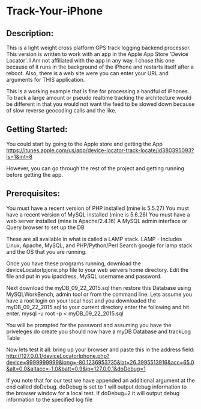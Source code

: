 # Track-Your-iPhone
## Description: 
This is a light weight cross platform GPS track logging backend processor.
This version is written to work with an app in the Apple App Store 'Device Locator'. I
Am not affiliated with the app in any way. I chose this one because of it runs in the background
of the iPhone and restarts itself after a reboot. Also, there is a web site were you can
enter your URL and arguments for THIS application. 

This is a working example that is fine for processing a handful of iPhones. To track a
large amount or pseudo realtime tracking the architecture would be different in that 
you would not want the feed to be slowed down because of slow reverse geocoding calls
and the like.   

## Getting Started:
You could start by going to the Apple store and getting the App
https://itunes.apple.com/us/app/device-locator-track-locate/id380395093?ls=1&mt=8

However, you can go through the rest of the project and getting running before getting
the app.

## Prerequisites:
You must have a recent version of PHP installed (mine is 5.5.27)
You must have a recent version of MySQL installed (mine is 5.6.26)
You must have a web server installed (mine is Apache/2.4.16)
A MySQL admin interface or Query browser to set up the DB

These are all available in what is called a LAMP stack. 
LAMP -  Includes Linux, Apache, MySQL, and PHP/Python/Perl
Search google for lamp stack and the OS that you are running.

Once you have these programs running, download the deviceLocatorIpjone.php file to your
web servers home directory. Edit the file and put in you ipaddress, MySQL username and password.

Next download the myDB_09_22_2015.sql
then restore this Database using MySQLWorkBench, admin tool or from the command line.
Lets assume you have a root login on your local host and you downloaded the myDB_09_22_2015.sql
to your current directory enter the following and hit enter.
mysql -u root -p < myDB_09_22_2015.sql

You will be prompted for the password
and assuming you have the priveleges do create you should now have a myDB Database and trackLog Table
 
Now lets test it all:
bring up your browser and paste this in the address field:
http://127.0.0.1/deviceLocatorIphone.php?device=9999999999&long=-80.1236953735&lat=26.3995513916&acc=65.0&alt=0.0&altacc=-1.0&batt=0.9&ip=127.0.0.1&doDebug=1

If you note that for our test we have appended an additional argument at the end called doDebug.
doDebug is set to 1 will output debug information to the browser window for a local test.
If doDebug=2 it will output debug information to the specified log file

